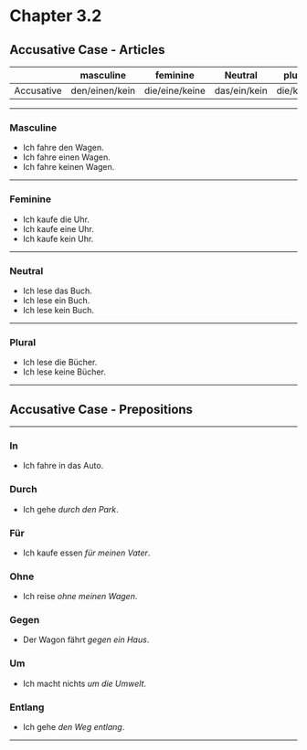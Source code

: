 # Chapter 3.2

## Accusative Case - Articles

|           | masculine      |  feminine        | Neutral         |  plural    |
|-----------|----------------|------------------|-----------------|------------|
| Accusative| den/einen/kein |  die/eine/keine  | das/ein/kein    |  die/keine |

---

### Masculine

* Ich fahre den Wagen.
* Ich fahre einen Wagen.
* Ich fahre keinen Wagen.

---

### Feminine

* Ich kaufe die Uhr.
* Ich kaufe eine Uhr.
* Ich kaufe kein Uhr.

---

### Neutral

* Ich lese das Buch.
* Ich lese ein Buch.
* Ich lese kein Buch.

---

### Plural

* Ich lese die Bücher.
* Ich lese keine Bücher.

---

## Accusative Case - Prepositions

---

### In

* Ich fahre in das Auto.

### Durch

* Ich gehe *durch den Park*.

### Für

* Ich kaufe essen *für meinen Vater*.

### Ohne

* Ich reise *ohne meinen Wagen*.

### Gegen

* Der Wagon fährt *gegen ein Haus*.

### Um

* Ich macht nichts *um die Umwelt*.

### Entlang

* Ich gehe  *den Weg entlang*.

---
